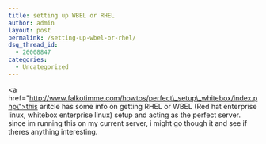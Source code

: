 ```yaml
---
title: setting up WBEL or RHEL
author: admin
layout: post
permalink: /setting-up-wbel-or-rhel/
dsq_thread_id:
  - 26008847
categories:
  - Uncategorized
---
```

<a href=\"http://www.falkotimme.com/howtos/perfect\_setup\_whitebox/index.php\">this aritcle has some info on getting RHEL or WBEL</a> (Red hat enterprise linux, whitebox enterprise linux) setup and acting as the perfect server. since im running this on my current server, i might go though it and see if theres anything interesting.